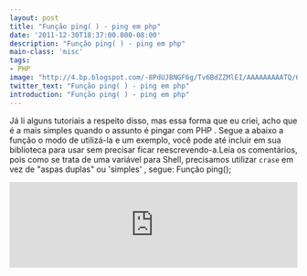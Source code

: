 ```yaml
---
layout: post
title: "Função ping( ) - ping em php"
date: '2011-12-30T18:37:00.000-08:00'
description: "Função ping( ) - ping em php"
main-class: 'misc'
tags:
- PHP
image: "http://4.bp.blogspot.com/-8PdUJBNGF6g/Tv6BdZZMlEI/AAAAAAAAATQ/6C9DFqfxnRg/s72-c/ping.png"
twitter_text: "Função ping( ) - ping em php"
introduction: "Função ping( ) - ping em php"
---
```

Já li alguns tutoriais a respeito disso, mas essa forma que eu criei, acho que é a mais simples quando o assunto é pingar com PHP . Segue a abaixo a função o modo de utilizá-la e um exemplo, você pode até incluir em sua biblioteca para usar sem precisar ficar reescrevendo-a.Leia os comentários, pois como se trata de uma variável para Shell, precisamos utilizar `crase` em vez de "aspas duplas" ou 'simples' , segue:
Função ping();
<iframe src="http://pastebin.com/raw/7waAdjaL" style="border:none;width:100%;"><iframe>
para chamá-la:
<iframe src="http://pastebin.com/raw/XXv0TsaY" style="border:none;width:100%;"><iframe>
Exemplo de utilização:
<iframe src="http://pastebin.com/raw/ZwAsbKGu" style="border:none;width:100%;"><iframe>
Funcionando:
![Blog Linux](http://4.bp.blogspot.com/-8PdUJBNGF6g/Tv6BdZZMlEI/AAAAAAAAATQ/6C9DFqfxnRg/s1600/ping.png "Blog Linux")
Obs.: O Funcionamento da mesma dependerá das configurações do seu servidor
 Agora caso você deseje somente retornar valores booleanos para constatação, deve usar assim, que independente das configurações do servidor, deverá funcionar:
<iframe src="http://pastebin.com/raw/M89XPJwW" style="border:none;width:100%;"><iframe>
Pronta para usar!
